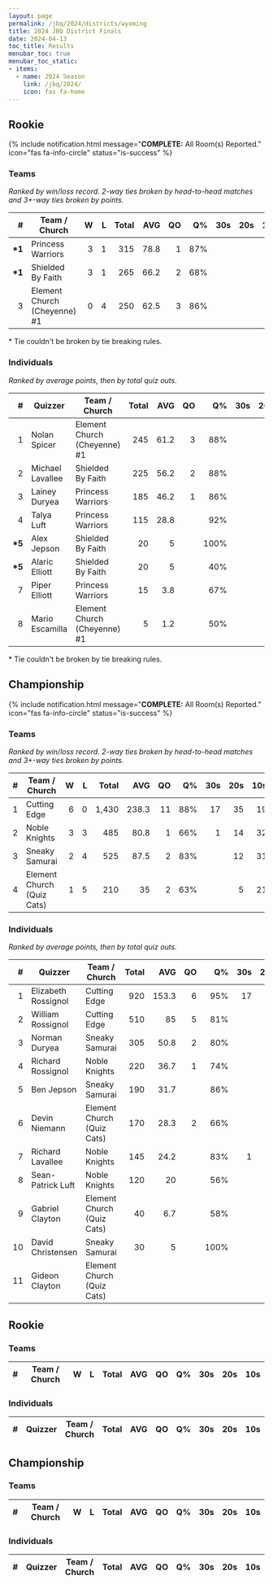 ```yaml
---
layout: page
permalink: /jbq/2024/districts/wyoming
title: 2024 JBQ District Finals
date: 2024-04-13
toc_title: Results
menubar_toc: true
menubar_toc_static:
- items:
  - name: 2024 Season
    link: /jbq/2024/
    icon: fas fa-home
---
```



## Rookie

{% include notification.html
   message="<b>COMPLETE:</b> All Room(s) Reported."
   icon="fas fa-info-circle"
   status="is-success" %}


### Teams

*Ranked by win/loss record. 2-way ties broken by head-to-head matches and 3+-way ties broken by points.*

| # | Team / Church | W | L | Total | AVG | QO | Q% | 30s | 20s | 10s |
|--:|---|--:|--:|--:|--:|--:|--:|--:|--:|--:|
| **\*1** | Princess Warriors | 3 | 1 | 315 | 78.8 | 1 | 87% |  |  | 33 |
| **\*1** | Shielded By Faith | 3 | 1 | 265 | 66.2 | 2 | 68% |  |  | 32 |
| 3 | Element Church (Cheyenne) #1 | 0 | 4 | 250 | 62.5 | 3 | 86% |  |  | 24 |

\* Tie couldn't be broken by tie breaking rules.

### Individuals

*Ranked by average points, then by total quiz outs.*

| # | Quizzer | Team / Church | Total | AVG | QO | Q% | 30s | 20s | 10s |
|--:|---|---|--:|--:|--:|--:|--:|--:|--:|
| 1 | Nolan Spicer | Element Church (Cheyenne) #1 | 245 | 61.2 | 3 | 88% |  |  | 23 |
| 2 | Michael Lavallee | Shielded By Faith | 225 | 56.2 | 2 | 88% |  |  | 22 |
| 3 | Lainey Duryea | Princess Warriors | 185 | 46.2 | 1 | 86% |  |  | 19 |
| 4 | Talya Luft | Princess Warriors | 115 | 28.8 |  | 92% |  |  | 12 |
| **\*5** | Alex Jepson | Shielded By Faith | 20 | 5 |  | 100% |  |  | 2 |
| **\*5** | Alaric Elliott | Shielded By Faith | 20 | 5 |  | 40% |  |  | 8 |
| 7 | Piper Elliott | Princess Warriors | 15 | 3.8 |  | 67% |  |  | 2 |
| 8 | Mario Escamilla | Element Church (Cheyenne) #1 | 5 | 1.2 |  | 50% |  |  | 1 |

\* Tie couldn't be broken by tie breaking rules.

## Championship

{% include notification.html
   message="<b>COMPLETE:</b> All Room(s) Reported."
   icon="fas fa-info-circle"
   status="is-success" %}


### Teams

*Ranked by win/loss record. 2-way ties broken by head-to-head matches and 3+-way ties broken by points.*

| # | Team / Church | W | L | Total | AVG | QO | Q% | 30s | 20s | 10s |
|--:|---|--:|--:|--:|--:|--:|--:|--:|--:|--:|
| 1 | Cutting Edge | 6 | 0 | 1,430 | 238.3 | 11 | 88% | 17 | 35 | 19 |
| 2 | Noble Knights | 3 | 3 | 485 | 80.8 | 1 | 66% | 1 | 14 | 32 |
| 3 | Sneaky Samurai | 2 | 4 | 525 | 87.5 | 2 | 83% |  | 12 | 31 |
| 4 | Element Church (Quiz Cats) | 1 | 5 | 210 | 35 | 2 | 63% |  | 5 | 21 |

### Individuals

*Ranked by average points, then by total quiz outs.*

| # | Quizzer | Team / Church | Total | AVG | QO | Q% | 30s | 20s | 10s |
|--:|---|---|--:|--:|--:|--:|--:|--:|--:|
| 1 | Elizabeth Rossignol | Cutting Edge | 920 | 153.3 | 6 | 95% | 17 | 19 |  |
| 2 | William Rossignol | Cutting Edge | 510 | 85 | 5 | 81% |  | 16 | 19 |
| 3 | Norman Duryea | Sneaky Samurai | 305 | 50.8 | 2 | 80% |  | 4 | 24 |
| 4 | Richard Rossignol | Noble Knights | 220 | 36.7 | 1 | 74% |  | 9 | 8 |
| 5 | Ben Jepson | Sneaky Samurai | 190 | 31.7 |  | 86% |  | 8 | 4 |
| 6 | Devin Niemann | Element Church (Quiz Cats) | 170 | 28.3 | 2 | 66% |  | 5 | 14 |
| 7 | Richard Lavallee | Noble Knights | 145 | 24.2 |  | 83% | 1 | 4 | 5 |
| 8 | Sean-Patrick Luft | Noble Knights | 120 | 20 |  | 56% |  | 1 | 19 |
| 9 | Gabriel Clayton | Element Church (Quiz Cats) | 40 | 6.7 |  | 58% |  |  | 7 |
| 10 | David Christensen | Sneaky Samurai | 30 | 5 |  | 100% |  |  | 3 |
| 11 | Gideon Clayton | Element Church (Quiz Cats) |  |  |  |  |  |  |  |

## Rookie

### Teams
| # | Team / Church | W | L | Total | AVG | QO | Q% | 30s | 20s | 10s |
|--:|---|--:|--:|--:|--:|--:|--:|--:|--:|--:|

### Individuals
| # | Quizzer | Team / Church | Total | AVG | QO | Q% | 30s | 20s | 10s |
|--:|---|---|--:|--:|--:|--:|--:|--:|--:|

## Championship

### Teams
| # | Team / Church | W | L | Total | AVG | QO | Q% | 30s | 20s | 10s |
|--:|---|--:|--:|--:|--:|--:|--:|--:|--:|--:|

### Individuals
| # | Quizzer | Team / Church | Total | AVG | QO | Q% | 30s | 20s | 10s |
|--:|---|---|--:|--:|--:|--:|--:|--:|--:|

